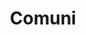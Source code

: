 ---
title: "Comuni"
menu:
    main:
        #parent: "comuni-pa"
        identifier: "comune"
        name: "Comuni"
        weight: -138
---